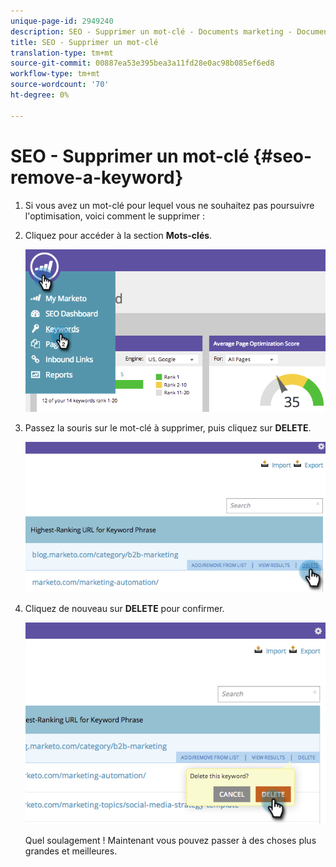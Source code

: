 ```yaml
---
unique-page-id: 2949240
description: SEO - Supprimer un mot-clé - Documents marketing - Documentation du produit
title: SEO - Supprimer un mot-clé
translation-type: tm+mt
source-git-commit: 00887ea53e395bea3a11fd28e0ac98b085ef6ed8
workflow-type: tm+mt
source-wordcount: '70'
ht-degree: 0%

---
```



# SEO - Supprimer un mot-clé {#seo-remove-a-keyword}

1. Si vous avez un mot-clé pour lequel vous ne souhaitez pas poursuivre l&#39;optimisation, voici comment le supprimer :
1. Cliquez pour accéder à la section **Mots-clés**.

   ![](assets/image2014-9-18-13-3a35-3a52.png)

1. Passez la souris sur le mot-clé à supprimer, puis cliquez sur **DELETE**.

   ![](assets/image2014-9-18-13-3a36-3a6.png)

1. Cliquez de nouveau sur **DELETE** pour confirmer.

   ![](assets/image2014-9-18-13-3a36-3a11.png)

   Quel soulagement ! Maintenant vous pouvez passer à des choses plus grandes et meilleures.

